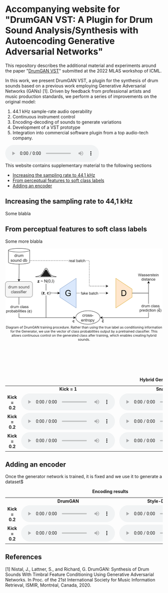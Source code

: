 # Accompanying website for "DrumGAN VST: A Plugin for Drum Sound Analysis/Synthesis with Autoencoding Generative Adversarial Networks"

This repository describes the additional material and experiments around the paper "[DrumGAN VST](paper.pdf)" submitted at the 2022 MLAS workshop of ICML.

In this work, we present DrumGAN VST, a plugin for the synthesis of drum sounds based on a previous work employing Generative Adversarial Networks (GANs) [1]. Driven by feedback from professional artists and music production standards, we perform a series of improvements on the original model:
1) 44.1 kHz sample-rate audio operability
2) Continuous instrument control
3) Encoding-decoding of sounds to generate variations
4) Development of a VST prototype
5) Integration into commercial software plugin from a top audio-tech company.

<audio controls>
  <source src="https://www.computerhope.com/jargon/m/example.mp3" />
</audio>


<br>
This website contains supplementary material to the following sections

  * [Increasing the sampling rate to 44,1 kHz](#increasing-the-sampling-rate-to-441-khz)
  * [From perceptual features to soft class labels](#from-perceptual-features-to-soft-class-labels)
  * [Adding an encoder](#adding-an-encoder)


## Increasing the sampling rate to 44,1 kHz
Some blabla

## From perceptual features to soft class labels
Some more blabla

<div align="center" style="font-size:75%;">
<img src="images/DRUMGAN2.png" width=700px><br>
Diagram of DrumGAN training procedure. Rather than using the true label as conditioning information for the Generator, we use the vector of class probabilities output by a pretrained classifier. This allows continuous control on the generated class after training, which enables creating hybrid sounds.
</div>

<br><br><br><br><br>

<table>
<caption><b>Hybrid Generation </b></caption>
  <tr>
    <td></td>
    <td style="text-align: center; vertical-align: middle;"><b>Kick = 1 </b></td>
    <td style="text-align: center; vertical-align: middle;"><b>Snare = 1</b></td>
    <td style="text-align: center; vertical-align: middle;"><b>Cymbal =</b></td>
  </tr>

  <tr>
    <td style="text-align: center; vertical-align: middle;"><b>Kick = 0.2 </b></td>
    <td style="text-align: center; vertical-align: middle;">
      <audio controls>
      <source src="https://github.com/anonymous757575/drumganvst-mlas/blob/gh-pages/audios/random_enc_dec.mp3">
      </audio>
    </td>
    <td style="text-align: center; vertical-align: middle;">
      <audio controls>
      <source src="https://github.com/anonymous757575/drumganvst-mlas/blob/gh-pages/audios/random_enc_dec.mp3">
      </audio>
    </td>
    <td style="text-align: center; vertical-align: middle;">
      <audio controls>
      <source src="https://github.com/anonymous757575/drumganvst-mlas/blob/gh-pages/audios/random_enc_dec.mp3">
      </audio>
    </td>
  </tr>

  <tr>
    <td style="text-align: center; vertical-align: middle;"><b>Kick = 0.2 </b></td>
    <td style="text-align: center; vertical-align: middle;">
      <audio controls>
      <source src="https://github.com/anonymous757575/drumganvst-mlas/blob/gh-pages/audios/random_enc_dec.mp3">
      </audio>
    </td>
    <td style="text-align: center; vertical-align: middle;">
      <audio controls>
      <source src="https://github.com/anonymous757575/drumganvst-mlas/blob/gh-pages/audios/random_enc_dec.mp3">
      </audio>
    </td>
    <td style="text-align: center; vertical-align: middle;">
      <audio controls>
      <source src="https://github.com/anonymous757575/drumganvst-mlas/blob/gh-pages/audios/random_enc_dec.mp3">
      </audio>
    </td>
  </tr>
  <tr>
    <td style="text-align: center; vertical-align: middle;"><b>Kick = 0.2 </b></td>
    <td style="text-align: center; vertical-align: middle;">
      <audio controls>
      <source src="https://github.com/anonymous757575/drumganvst-mlas/blob/gh-pages/audios/random_enc_dec.mp3">
      </audio>
    </td>
    <td style="text-align: center; vertical-align: middle;">
      <audio controls>
      <source src="https://github.com/anonymous757575/drumganvst-mlas/blob/gh-pages/audios/random_enc_dec.mp3">
      </audio>
    </td>
        <td style="text-align: center; vertical-align: middle;">
      <audio controls>
      <source src="https://github.com/anonymous757575/drumganvst-mlas/blob/gh-pages/audios/random_enc_dec.mp3">
      </audio>
    </td>
  </tr>
</table>


## Adding an encoder
Once the generator network is trained, it is fixed and we use it to generate a dataset$
<table>
<caption><b>Encoding results</b></caption>
  <tr>
    <td></td>
    <td style="text-align: center; vertical-align: middle;"><b>DrumGAN</b></td>
    <td style="text-align: center; vertical-align: middle;"><b>Style-DrumSynth</b></td>
  </tr>

  <tr>
    <td style="text-align: center; vertical-align: middle;"><b>Kick = 0.2 </b></td>
    <td style="text-align: center; vertical-align: middle;">
      <audio controls>
      <source src="https://github.com/anonymous757575/drumganvst-mlas/blob/gh-pages/audios/random_enc_dec.mp3">
      </audio>
    </td>
    <td style="text-align: center; vertical-align: middle;">
      <audio controls>
      <source src="https://github.com/anonymous757575/drumganvst-mlas/blob/gh-pages/audios/random_enc_dec.mp3">
      </audio>
    </td>
  </tr>

  <tr>
    <td style="text-align: center; vertical-align: middle;"><b>Kick = 0.2 </b></td>
    <td style="text-align: center; vertical-align: middle;">
      <audio controls>
      <source src="https://github.com/anonymous757575/drumganvst-mlas/blob/gh-pages/audios/random_enc_dec.mp3">
      </audio>
    </td>
    <td style="text-align: center; vertical-align: middle;">
      <audio controls>
      <source src="https://github.com/anonymous757575/drumganvst-mlas/blob/gh-pages/audios/random_enc_dec.mp3">
      </audio>
    </td>
  </tr>

</table>


## References

[1] Nistal, J., Lattner, S., and Richard, G. DrumGAN: Synthesis of Drum Sounds With Timbral Feature Conditioning Using Generative Adversarial Networks. In Proc. of the 21st International Society for Music Information Retrieval, ISMIR, Montréal, Canada, 2020.
